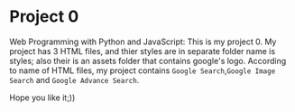 # Project 0

Web Programming with Python and JavaScript:
This is my project 0. My project has 3 HTML files, and thier styles are in separate folder name is styles; also their is an assets folder that contains google's logo.
According to name of HTML files, my project contains `Google Search`,`Google Image Search` and `Google Advance Search`.

Hope you like it;))
